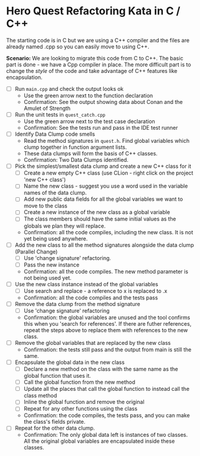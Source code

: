 # Hero Quest Refactoring Kata in C / C++

The starting code is in C but we are using a C++ compiler and the files are already named .cpp so you can easily move to using C++.

**Scenario:** We are looking to migrate this code from C to C++. The basic part is done - we have a Cpp compiler in place. The more difficult part is to change the _style_ of the code and take advantage of C++ features like encapsulation.

* [ ] Run `main.cpp` and check the output looks ok 
  * Use the green arrow next to the function declaration
  * Confirmation: See the output showing data about Conan and the Amulet of Strength
* [ ] Run the unit tests in `quest_catch.cpp`
  * Use the green arrow next to the test case declaration
  * Confirmation: See the tests run and pass in the IDE test runner
* [ ] Identify Data Clump code smells
  * Read the method signatures in `quest.h`. Find global variables which clump together in function argument lists.
  * These data clumps will form the basis of C++ classes.
  * Confirmation: Two Data Clumps identified.
* [ ] Pick the simplest/smallest data clump and create a new C++ class for it
  * [ ] Create a new empty C++ class (use CLion - right click on the project 'new C++ class')
  * [ ] Name the new class - suggest you use a word used in the variable names of the data clump.
  * [ ] Add new public data fields for all the global variables we want to move to the class
  * [ ] Create a new instance of the new class as a global variable
  * [ ] The class members should have the same initial values as the globals we plan they will replace.
  * Confirmation: all the code compiles, including the new class. It is not yet being used anywhere.
* [ ] Add the new class to all the method signatures alongside the data clump (Parallel Change)
  * [ ] Use 'change signature' refactoring.
  * [ ] Pass the new instance
  * Confirmation: all the code compiles. The new method parameter is not being used yet.
* [ ] Use the new class instance instead of the global variables
  * [ ] Use search and replace - a reference to x is replaced to <instancename>.x
  * Confirmation: all the code compiles and the tests pass
* [ ] Remove the data clump from the method signature
  * [ ] Use 'change signature' refactoring
  * Confirmation: the global variables are unused and the tool confirms this when you 'search for references'. If there are futher references, repeat the steps above to replace them with references to the new class.
* [ ] Remove the global variables that are replaced by the new class
  * Confirmation: the tests still pass and the output from main is still the same.
* [ ] Encapsulate the global data in the new class
  * [ ] Declare a new method on the class with the same name as the global function that uses it.
  * [ ] Call the global function from the new method
  * [ ] Update all the places that call the global function to instead call the class method
  * [ ] Inline the global function and remove the original
  * [ ] Repeat for any other functions using the class
  * Confirmation: the code compiles, the tests pass, and you can make the class's fields private.
* [ ] Repeat for the other data clump.
  * Confirmation: The only global data left is instances of two classes. All the original global variables are encapsulated inside these classes.